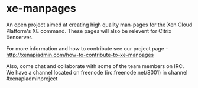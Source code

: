 xe-manpages
===========

An open project aimed at creating high quality man-pages for the Xen Cloud Platform's XE command. These pages will also be relevent for Citrix Xenserver.

For more information and how to contribute see our project page - http://xenapiadmin.com/how-to-contribute-to-xe-manpages

Also, come chat and collaborate with some of the team members on IRC. We have a channel located on freenode (irc.freenode.net/8001) in channel #xenapiadminproject 


